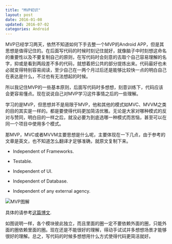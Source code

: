 ```yaml
---
title: "MVP初识"
layout: post
date: 2016-01-08
updated: 2016-07-02
categories: Android
---
```


MVP已经学习两天，依然不知道如何下手去整一个MVP的Android APP，但是其思想是值得记住的。在后面写代码的时候时刻记住就好，就像脑子中时刻想这命名的重要性以及不要复制自己的原则，在写代码时会刻意的去取个自己容易理解的名字，抑或是看到两段差不多的代码，就想着把公共的部分提炼出来。代码最好也未必就变得特别容易阅读，至少自己在一两个月过后还是能够比较快一点的明白自己在表达是什么，不过也有无法想起的时候。

所以我记住MVP的一些基本原则，后面写代码时多想想，刻意训练下，代码应该会更容易懂点。现在说说自己对MVP学习这件事情之后的一些理解。

学习的是MVP，但思想并不是局限于MVP，他和其他的模式如MVC、MVVM之类的目的其实是一样的。都是要使得代码更加简洁优雅。无论是大家对哪种模式的反对与赞同，明白目的一样之后，就没必要为到底选哪一种模式而苦恼，甚至可以在同一个项目中使用多个模式。

那MVP，MVC或者MVVM主要思想是什么呢，主要体现在一下几点，由于参考的文章是英文，也不知道怎么翻译才足够准确，就原文复制下来。

* Independent of Frameworks.

* Testable.

* Independent of UI.

* Independent of Database.

* Independent of any external agency.

![MVP图解](/images/clean_architecture.png)

具体的请参考[这篇博文](http://fernandocejas.com/2014/09/03/architecting-android-the-clean-way/).

如图说明一样，各个模块彼此独立，而且里面的圈一定不要依赖外面的圈，只能外面的圈依赖里面的圈。现在还是不能很好的理解，得动手试试并多想想场景才能够很好的理解。总之，写代码的时候多想想用什么方式使得代码更简洁就好。
